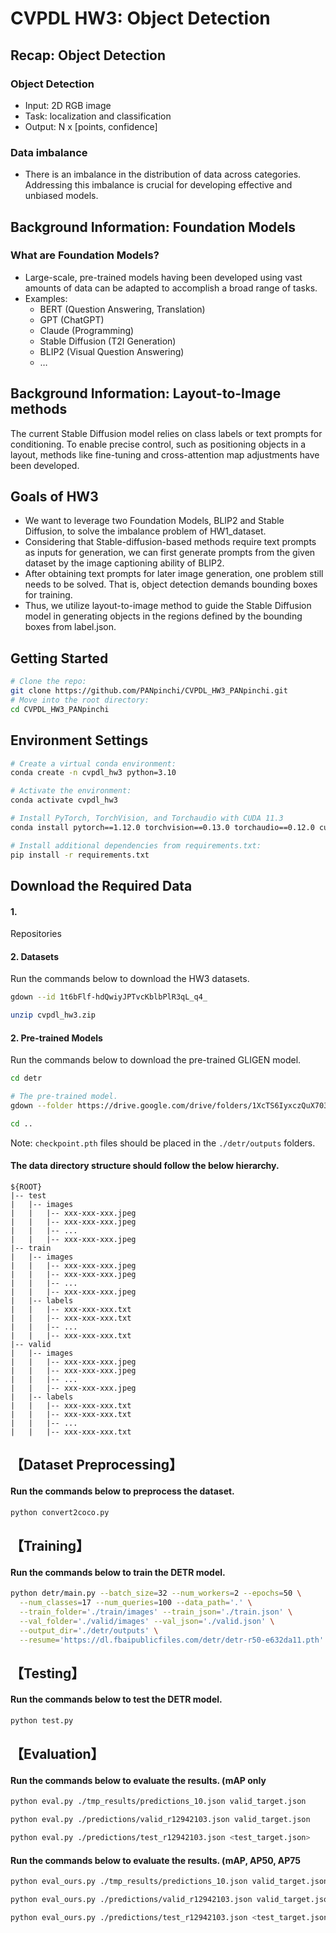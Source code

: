 # CVPDL HW3: Object Detection 

## Recap: Object Detection 
### Object Detection 
* Input: 2D RGB image 
* Task: localization and classification
* Output: N x [points, confidence]

### Data imbalance
* There is an imbalance in the distribution of data across categories. Addressing this imbalance is crucial for developing effective and unbiased models.

## Background Information: Foundation Models
### What are Foundation Models?
* Large-scale, pre-trained models having been developed using vast amounts of data can be adapted to accomplish a broad range of tasks.
* Examples:
    * BERT (Question Answering, Translation)
    * GPT (ChatGPT)
    * Claude (Programming)
    * Stable Diffusion (T2I Generation)
    * BLIP2 (Visual Question Answering)
    * …

## Background Information: Layout-to-Image methods
The current Stable Diffusion model relies on class labels or text prompts for conditioning. To enable precise control, such as positioning objects in a layout, methods like fine-tuning and cross-attention map adjustments have been developed.

## Goals of HW3
* We want to leverage two Foundation Models, BLIP2 and Stable Diffusion, to solve the imbalance problem of HW1_dataset.
* Considering that Stable-diffusion-based methods require text prompts as inputs for generation, we can first generate prompts from the given dataset by the image captioning ability of BLIP2.
* After obtaining text prompts for later image generation, one problem still needs to be solved. That is, object detection demands bounding boxes for training.
* Thus, we utilize layout-to-image method to guide the Stable Diffusion model in generating objects in the regions defined by the bounding boxes from label.json.


## Getting Started 
```bash
# Clone the repo:
git clone https://github.com/PANpinchi/CVPDL_HW3_PANpinchi.git
# Move into the root directory:
cd CVPDL_HW3_PANpinchi
```

## Environment Settings
```bash
# Create a virtual conda environment:
conda create -n cvpdl_hw3 python=3.10

# Activate the environment:
conda activate cvpdl_hw3

# Install PyTorch, TorchVision, and Torchaudio with CUDA 11.3
conda install pytorch==1.12.0 torchvision==0.13.0 torchaudio==0.12.0 cudatoolkit=11.3 -c pytorch

# Install additional dependencies from requirements.txt:
pip install -r requirements.txt
```
## Download the Required Data
#### 1. 
Repositories
#### 2. Datasets
Run the commands below to download the HW3 datasets.
```bash
gdown --id 1t6bFlf-hdQwiyJPTvcKblbPlR3qL_q4_

unzip cvpdl_hw3.zip
```
#### 2. Pre-trained Models
Run the commands below to download the pre-trained GLIGEN model. 
```bash
cd detr

# The pre-trained model. 
gdown --folder https://drive.google.com/drive/folders/1XcTS6IyxczQuX703tUTLH8ECMUQGw8Ew?usp=drive_link

cd ..
```
Note: `checkpoint.pth` files should be placed in the `./detr/outputs` folders.



#### The data directory structure should follow the below hierarchy.
```
${ROOT}
|-- test
|   |-- images
|   |   |-- xxx-xxx-xxx.jpeg
|   |   |-- xxx-xxx-xxx.jpeg
|   |   |-- ...
|   |   |-- xxx-xxx-xxx.jpeg
|-- train
|   |-- images
|   |   |-- xxx-xxx-xxx.jpeg
|   |   |-- xxx-xxx-xxx.jpeg
|   |   |-- ...
|   |   |-- xxx-xxx-xxx.jpeg
|   |-- labels
|   |   |-- xxx-xxx-xxx.txt
|   |   |-- xxx-xxx-xxx.txt
|   |   |-- ...
|   |   |-- xxx-xxx-xxx.txt
|-- valid
|   |-- images
|   |   |-- xxx-xxx-xxx.jpeg
|   |   |-- xxx-xxx-xxx.jpeg
|   |   |-- ...
|   |   |-- xxx-xxx-xxx.jpeg
|   |-- labels
|   |   |-- xxx-xxx-xxx.txt
|   |   |-- xxx-xxx-xxx.txt
|   |   |-- ...
|   |   |-- xxx-xxx-xxx.txt
```

## 【Dataset Preprocessing】
#### Run the commands below to preprocess the dataset.
```bash
python convert2coco.py
```

## 【Training】
#### Run the commands below to train the DETR model.
```bash
python detr/main.py --batch_size=32 --num_workers=2 --epochs=50 \
  --num_classes=17 --num_queries=100 --data_path='.' \
  --train_folder='./train/images' --train_json='./train.json' \
  --val_folder='./valid/images' --val_json='./valid.json' \
  --output_dir='./detr/outputs' \
  --resume='https://dl.fbaipublicfiles.com/detr/detr-r50-e632da11.pth'
```

## 【Testing】
#### Run the commands below to test the DETR model.
```bash
python test.py
```

## 【Evaluation】
#### Run the commands below to evaluate the results. (mAP only
```bash
python eval.py ./tmp_results/predictions_10.json valid_target.json 

python eval.py ./predictions/valid_r12942103.json valid_target.json 

python eval.py ./predictions/test_r12942103.json <test_target.json>
```

#### Run the commands below to evaluate the results. (mAP, AP50, AP75
```bash
python eval_ours.py ./tmp_results/predictions_10.json valid_target.json 

python eval_ours.py ./predictions/valid_r12942103.json valid_target.json 

python eval_ours.py ./predictions/test_r12942103.json <test_target.json>
```

